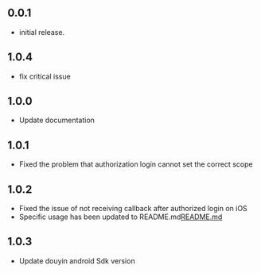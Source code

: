 ## 0.0.1

* initial release.

## 1.0.4

* fix critical issue

## 1.0.0

* Update documentation

## 1.0.1

* Fixed the problem that authorization login cannot set the correct scope

## 1.0.2

* Fixed the issue of not receiving callback after authorized login on iOS 
* Specific usage has been updated to README.md[README.md](README.md)

## 1.0.3

* Update douyin android Sdk version
